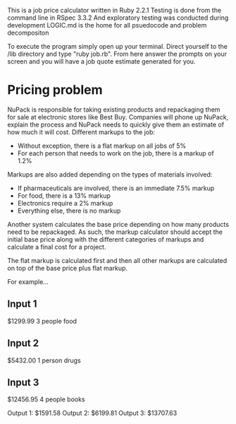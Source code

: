 This is a job price calculator written in Ruby 2.2.1 
Testing is done from the command line in RSpec 3.3.2
And exploratory testing was conducted during development
LOGIC.md is the home for all psuedocode and problem decompositon

To execute the program simply open up your terminal. Direct yourself to the /lib directory and type "ruby job.rb". From here answer the prompts on your screen and you will have a job quote estimate generated for you.  

Pricing problem
=========

NuPack is responsible for taking existing products and repackaging them for sale at electronic stores like Best Buy. Companies will phone up NuPack, explain the process and NuPack needs to quickly give them an estimate of how much it will cost. Different markups to the job:

* Without exception, there is a flat markup on all jobs of 5%
* For each person that needs to work on the job, there is a markup of 1.2%

Markups are also added depending on the types of materials involved:

* If pharmaceuticals are involved, there is an immediate 7.5% markup
* For food, there is a 13% markup
* Electronics require a 2% markup
* Everything else, there is no markup

Another system calculates the base price depending on how many products need to be repackaged. As such, the markup calculator should accept the initial base price along with the different categories of markups and calculate a final cost for a project.

The flat markup is calculated first and then all other markups are calculated on top of the base price plus flat markup.

For example...

Input 1
---------

$1299.99
3 people
food

Input 2
---------

$5432.00
1 person
drugs

Input 3
---------

$12456.95
4 people
books

Output 1: $1591.58
Output 2: $6199.81
Output 3: $13707.63